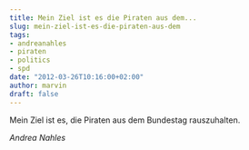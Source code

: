 ```yaml
---
title: Mein Ziel ist es die Piraten aus dem...
slug: mein-ziel-ist-es-die-piraten-aus-dem
tags:
- andreanahles
- piraten
- politics
- spd
date: "2012-03-26T10:16:00+02:00"
author: marvin
draft: false
---
```

Mein Ziel ist es, die Piraten aus dem Bundestag rauszuhalten.

<cite>Andrea Nahles</cite>